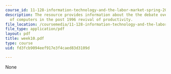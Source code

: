 ```yaml
---
course_id: 11-128-information-technology-and-the-labor-market-spring-2005
description: The resource provides information about the the debate over the role
  of computers in the post 1996 revival of productivity.
file_location: /coursemedia/11-128-information-technology-and-the-labor-market-spring-2005/fd3fcb9094eef917e3f4caed83d3109d_week10.pdf
file_type: application/pdf
layout: pdf
title: week10.pdf
type: course
uid: fd3fcb9094eef917e3f4caed83d3109d

---
```

None
